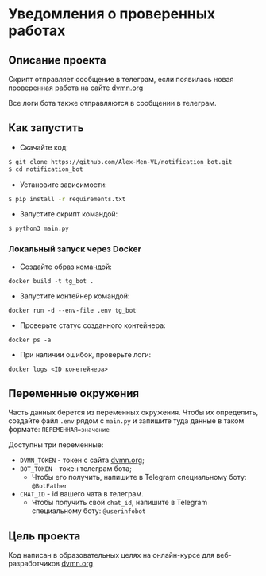 # Уведомления о проверенных работах

## Описание проекта

Скрипт отправляет сообщение в телеграм, если появилась новая проверенная работа
на сайте [dvmn.org](https://dvmn.org/)

Все логи бота также отправляются в сообщении в телеграм.

## Как запустить

- Скачайте код:
```bash
$ git clone https://github.com/Alex-Men-VL/notification_bot.git
$ cd notification_bot
```
- Установите зависимости:
```bash
$ pip install -r requirements.txt
```
- Запустите скрипт командой:
```bash
$ python3 main.py
```

### Локальный запуск через Docker

- Создайте образ командой:
```shell
docker build -t tg_bot .
```
- Запустите контейнер командой:
```shell
docker run -d --env-file .env tg_bot
```
- Проверьте статус созданного контейнера:
```shell
docker ps -a
```
- При наличии ошибок, проверьте логи:
```shell
docker logs <ID конетейнера>
```


## Переменные окружения

Часть данных берется из переменных окружения. Чтобы их определить, создайте файл `.env` 
рядом с `main.py` и запишите туда данные в таком формате: `ПЕРЕМЕННАЯ=значение`

Доступны три переменные:
- `DVMN_TOKEN` - токен с сайта [dvmn.org](https://dvmn.org/api/docs/);
- `BOT_TOKEN` - токен телеграм бота;
  - Чтобы его получить, напишите в Telegram специальному боту: `@BotFather`
- `CHAT_ID` - id вашего чата в телеграм.
  - Чтобы получить свой `chat_id`, напишите в Telegram специальному боту: `@userinfobot`

## Цель проекта

Код написан в образовательных целях на онлайн-курсе для веб-разработчиков [dvmn.org](https://dvmn.org/)